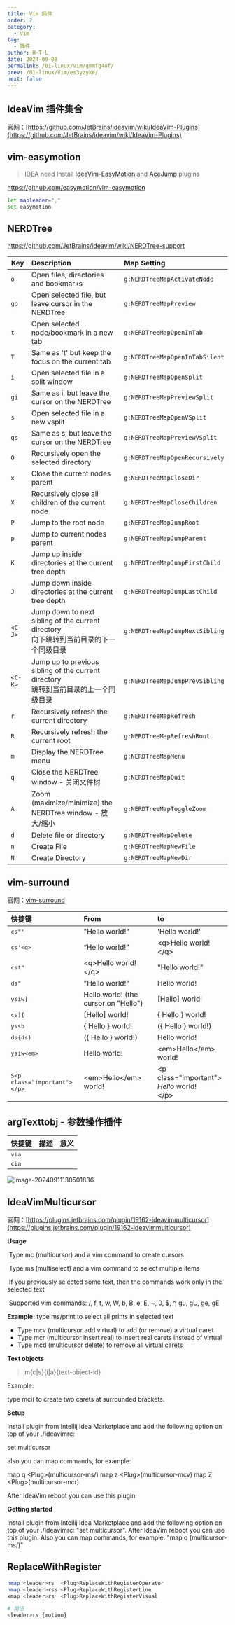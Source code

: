```yaml
---
title: Vim 插件
order: 2
category:
  - Vim
tag:
  - 插件
author: H·T·L
date: 2024-09-08
permalink: /01-linux/Vim/gmmfg4of/
prev: /01-linux/Vim/es3yzyke/
next: false
---
```




## IdeaVim 插件集合

官网：[https://github.com/JetBrains/ideavim/wiki/IdeaVim-Plugins](https://github.com/JetBrains/ideavim/wiki/IdeaVim-Plugins)

## vim-easymotion

> IDEA need Install [IdeaVim-EasyMotion](https://plugins.jetbrains.com/plugin/13360-ideavim-easymotion/) and [AceJump](https://plugins.jetbrains.com/plugin/7086-acejump/) plugins

https://github.com/easymotion/vim-easymotion

```bash
let mapleader=","
set easymotion
```



## NERDTree 

https://github.com/JetBrains/ideavim/wiki/NERDTree-support

| Key     | Description                                                  | Map Setting                    |
| ------- | :----------------------------------------------------------- | :----------------------------- |
| `o`     | Open files, directories and bookmarks                        | `g:NERDTreeMapActivateNode`    |
| `go`    | Open selected file, but leave cursor in the NERDTree         | `g:NERDTreeMapPreview`         |
| `t`     | Open selected node/bookmark in a new tab                     | `g:NERDTreeMapOpenInTab`       |
| `T`     | Same as 't' but keep the focus on the current tab            | `g:NERDTreeMapOpenInTabSilent` |
| `i`     | Open selected file in a split window                         | `g:NERDTreeMapOpenSplit`       |
| `gi`    | Same as i, but leave the cursor on the NERDTree              | `g:NERDTreeMapPreviewSplit`    |
| `s`     | Open selected file in a new vsplit                           | `g:NERDTreeMapOpenVSplit`      |
| `gs`    | Same as s, but leave the cursor on the NERDTree              | `g:NERDTreeMapPreviewVSplit`   |
| `O`     | Recursively open the selected directory                      | `g:NERDTreeMapOpenRecursively` |
| `x`     | Close the current nodes parent                               | `g:NERDTreeMapCloseDir`        |
| `X`     | Recursively close all children of the current node           | `g:NERDTreeMapCloseChildren`   |
| `P`     | Jump to the root node                                        | `g:NERDTreeMapJumpRoot`        |
| `p`     | Jump to current nodes parent                                 | `g:NERDTreeMapJumpParent`      |
| `K`     | Jump up inside directories at the current tree depth         | `g:NERDTreeMapJumpFirstChild`  |
| `J`     | Jump down inside directories at the current tree depth       | `g:NERDTreeMapJumpLastChild`   |
| `<C-J>` | Jump down to next sibling of the current directory<br />向下跳转到当前目录的下一个同级目录 | `g:NERDTreeMapJumpNextSibling` |
| `<C-K>` | Jump up to previous sibling of the current directory<br />跳转到当前目录的上一个同级目录 | `g:NERDTreeMapJumpPrevSibling` |
| `r`     | Recursively refresh the current directory                    | `g:NERDTreeMapRefresh`         |
| `R`     | Recursively refresh the current root                         | `g:NERDTreeMapRefreshRoot`     |
| `m`     | Display the NERDTree menu                                    | `g:NERDTreeMapMenu`            |
| `q`     | Close the NERDTree window  - 关闭文件树                      | `g:NERDTreeMapQuit`            |
| `A`     | Zoom (maximize/minimize) the NERDTree window - 放大/缩小     | `g:NERDTreeMapToggleZoom`      |
| `d`     | Delete file or directory                                     | `g:NERDTreeMapDelete`          |
| `n`     | Create File                                                  | `g:NERDTreeMapNewFile`         |
| `N`     | Create Directory                                             | `g:NERDTreeMapNewDir`          |



## vim-surround 

官网：[vim-surround](https://github.com/tpope/vim-surround)



| 快捷键                                  | From                                  | to                                                           |
| :-------------------------------------- | :------------------------------------ | :----------------------------------------------------------- |
| <kbd>cs\"\'</kbd>                       | "Hello world!"                        | 'Hello world!'                                               |
| <kbd>cs\'\<q\></kbd>                    | <q>Hello world!</q>                   | \<q>Hello world!\</q>                                        |
| <kbd>cst\"</kbd>                        | \<q>Hello world!\</q>                 | "Hello world!"                                               |
| <kbd>ds\"</kbd>                         | "Hello world!"                        | Hello world!                                                 |
| <kbd>ysiw]</kbd>                        | Hello world!  (the cursor on "Hello") | [Hello] world!                                               |
| <kbd>cs]{</kbd>                         | [Hello] world!                        | { Hello } world!                                             |
| <kbd>yssb</kbd>                         | { Hello } world!                      | ({ Hello } world!)                                           |
| <kbd>ds{ds)</kbd>                       | ({ Hello } world!)                    | Hello world!                                                 |
| <kbd>ysiw\<em\></kbd>                   | Hello world!                          | \<em>Hello\</em> world!                                      |
| <kbd>S\<p class="important">\</p></kbd> | \<em>Hello\</em> world!               | \<p class="important"><br/>  <em>Hello</em> world!<br/>\</p> |

## argTexttobj - 参数操作插件

| 快捷键         | 描述 | 意义 |
| :------------- | :--- | ---- |
| <kbd>via</kbd> |      |      |
| <kbd>cia</kbd> |      |      |

![image-20240911130501836](https://images.hicoding.top/i/2024/09/11/lkzbk4-3.webp)

## IdeaVimMulticursor

官网：[https://plugins.jetbrains.com/plugin/19162-ideavimmulticursor](https://plugins.jetbrains.com/plugin/19162-ideavimmulticursor)

**Usage**

​	Type mc (multicursor) and a vim command to create cursors

​	Type ms (multiselect) and a vim command to select multiple items

​	If you previously selected some text, then the commands work only in the selected text

​	Supported vim commands: /, f, t, w, W, b, B, e, E, ~, 0, $, ^, gu, gU, ge, gE

**Example:**
	type ms/print to select all prints in selected text

  - Type mcv (multicursor add virtual) to add (or remove) a virtual caret
  - Type mcr (multicursor insert real) to insert real carets instead of virtual
  - Type mcd (multicursor delete) to remove all virtual carets

**Text objects**

>  m{c|s}{i|a}{text-object-id}

Example:

type mci( to create two carets at surrounded brackets.

**Setup**

Install plugin from Intellij Idea Marketplace and add the following option on top of your ./ideavimrc:

set multicursor

also you can map commands, for example:

map q \<Plug\>(multicursor-ms/)
map z \<Plug\>(multicursor-mcv)
map Z \<Plug\>(multicursor-mcr)

After IdeaVim reboot you can use this plugin

**Getting started**

Install plugin from Intellij Idea Marketplace and add the following option on top of your ./ideavimrc: "set multicursor". After IdeaVim reboot you can use this plugin. Also you can map commands, for example: "map q (multicursor-ms/)"

## ReplaceWithRegister

```bash
nmap <leader>rs  <Plug>ReplaceWithRegisterOperator
nmap <leader>rss <Plug>ReplaceWithRegisterLine
xmap <leader>rs  <Plug>ReplaceWithRegisterVisual

# 用法
<leader>rs {motion}

```



